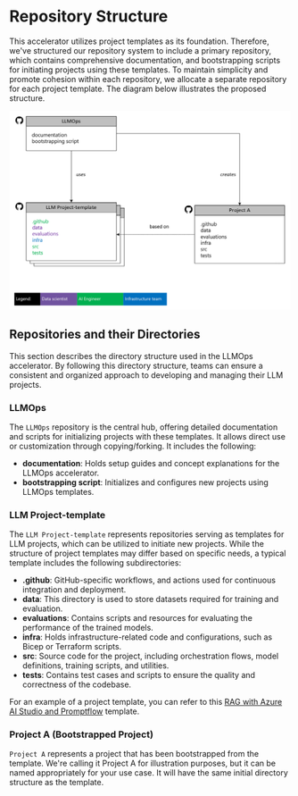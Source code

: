 # Repository Structure

This accelerator utilizes project templates as its foundation. Therefore, we've structured our repository system to include a primary repository, which contains comprehensive documentation, and bootstrapping scripts for initiating projects using these templates. To maintain simplicity and promote cohesion within each repository, we allocate a separate repository for each project template. The diagram below illustrates the proposed structure.

![Header](../media/git_workflow_repository_structure.png)

## Repositories and their Directories

This section describes the directory structure used in the LLMOps accelerator. By following this directory structure, teams can ensure a consistent and organized approach to developing and managing their LLM projects.

### LLMOps

The `LLMOps` repository is the central hub, offering detailed documentation and scripts for initializing projects with these templates. It allows direct use or customization through copying/forking. It includes the following:

- **documentation**: Holds setup guides and concept explanations for the LLMOps accelerator.
- **bootstrapping script**: Initializes and configures new projects using LLMOps templates.

### LLM Project-template

The `LLM Project-template` represents repositories serving as templates for LLM projects, which can be utilized to initiate new projects. While the structure of project templates may differ based on specific needs, a typical template includes the following subdirectories:

- **.github**: GitHub-specific workflows, and actions used for continuous integration and deployment.
- **data**: This directory is used to store datasets required for training and evaluation.
- **evaluations**: Contains scripts and resources for evaluating the performance of the trained models.
- **infra**: Holds infrastructure-related code and configurations, such as Bicep or Terraform scripts.
- **src**: Source code for the project, including orchestration flows, model definitions, training scripts, and utilities.
- **tests**: Contains test cases and scripts to ensure the quality and correctness of the codebase.

For an example of a project template, you can refer to this [RAG with Azure AI Studio and Promptflow](https://github.com/azure/llmops-project-template) template.

### Project A (Bootstrapped Project)

`Project A` represents a project that has been bootstrapped from the template. We're calling it Project A for illustration purposes, but it can be named appropriately for your use case. It will have the same initial directory structure as the template.